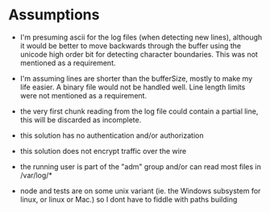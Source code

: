 # Assumptions

- I'm presuming ascii for the log files (when detecting new lines), although it would be better to move backwards through the buffer using the unicode
  high order bit for detecting character boundaries. This was not mentioned as a requirement.

- I'm assuming lines are shorter than the bufferSize, mostly to make my life easier. A binary file would not be handled well. Line length limits were
  not mentioned as a requirement.

- the very first chunk reading from the log file could contain a partial line, this will be discarded as incomplete.

- this solution has no authentication and/or authorization

- this solution does not encrypt traffic over the wire

- the running user is part of the "adm" group and/or can read most files in /var/log/\*

- node and tests are on some unix variant (ie. the Windows subsystem for linux, or linux or Mac.) so I dont have to fiddle with paths building
